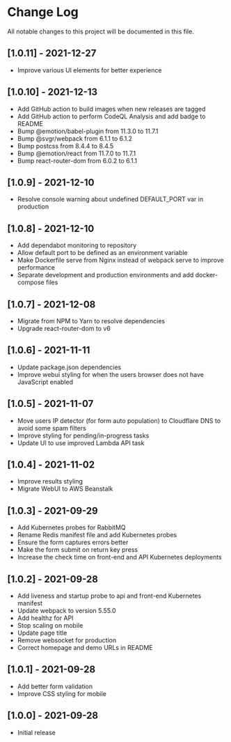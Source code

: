 # Change Log

All notable changes to this project will be documented in this file.

## [1.0.11] - 2021-12-27

- Improve various UI elements for better experience

## [1.0.10] - 2021-12-13

- Add GitHub action to build images when new releases are tagged
- Add GitHub action to perform CodeQL Analysis and add badge to README
- Bump @emotion/babel-plugin from 11.3.0 to 11.7.1
- Bump @svgr/webpack from 6.1.1 to 6.1.2
- Bump postcss from 8.4.4 to 8.4.5
- Bump @emotion/react from 11.7.0 to 11.7.1
- Bump react-router-dom from 6.0.2 to 6.1.1

## [1.0.9] - 2021-12-10

- Resolve console warning about undefined DEFAULT_PORT var in production

## [1.0.8] - 2021-12-10

- Add dependabot monitoring to repository
- Allow default port to be defined as an environment variable
- Make Dockerfile serve from Nginx instead of webpack serve to improve performance
- Separate development and production environments and add docker-compose files

## [1.0.7] - 2021-12-08

- Migrate from NPM to Yarn to resolve dependencies
- Upgrade react-router-dom to v6

## [1.0.6] - 2021-11-11

- Update package.json dependencies
- Improve webui styling for when the users browser does not have JavaScript enabled

## [1.0.5] - 2021-11-07

- Move users IP detector (for form auto population) to Cloudflare DNS to avoid some spam filters
- Improve styling for pending/in-progress tasks
- Update UI to use improved Lambda API task

## [1.0.4] - 2021-11-02

- Improve results styling
- Migrate WebUI to AWS Beanstalk

## [1.0.3] - 2021-09-29

- Add Kubernetes probes for RabbitMQ
- Rename Redis manifest file and add Kubernetes probes
- Ensure the form captures errors better
- Make the form submit on return key press
- Increase the check time on front-end and API Kubernetes deployments

## [1.0.2] - 2021-09-28

- Add liveness and startup probe to api and front-end Kubernetes manifest
- Update webpack to version 5.55.0
- Add healthz for API
- Stop scaling on mobile
- Update page title
- Remove websocket for production
- Correct homepage and demo URLs in README

## [1.0.1] - 2021-09-28

- Add better form validation
- Improve CSS styling for mobile

## [1.0.0] - 2021-09-28

- Initial release

